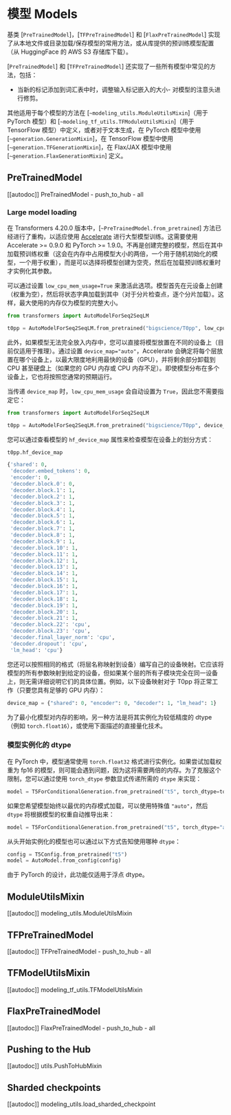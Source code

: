 <!--版权所有 2020 年 The HuggingFace 团队。保留所有权利。
根据 Apache 许可证第 2.0 版（“许可证”）授权；除非符合许可证的规定，否则您不得使用本文件。您可以在以下位置获取许可证的副本：
http://www.apache.org/licenses/LICENSE-2.0
除非适用法律要求或书面同意，根据许可证分发的软件是按原样分发的，不附带任何明示或暗示的担保或条件。请参阅许可证中的特定语言的权限和限制。⚠️请注意，此文件是 Markdown 格式，但包含我们的文档生成器（类似于 MDX）的特定语法，可能无法在您的 Markdown 查看器中正确呈现。
-->

# 模型 Models

基类 [`PreTrainedModel`]，[`TFPreTrainedModel`] 和 [`FlaxPreTrainedModel`] 实现了从本地文件或目录加载/保存模型的常用方法，或从库提供的预训练模型配置（从 HuggingFace 的 AWS S3 存储库下载）。

[`PreTrainedModel`] 和 [`TFPreTrainedModel`] 还实现了一些所有模型中常见的方法，包括：

- 当新的标记添加到词汇表中时，调整输入标记嵌入的大小- 对模型的注意头进行修剪。

其他适用于每个模型的方法在 [`~modeling_utils.ModuleUtilsMixin`]（用于 PyTorch 模型）和 [`~modeling_tf_utils.TFModuleUtilsMixin`]（用于 TensorFlow 模型）中定义，或者对于文本生成，在 PyTorch 模型中使用 [`~generation.GenerationMixin`]，在 TensorFlow 模型中使用 [`~generation.TFGenerationMixin`]，在 Flax/JAX 模型中使用
[`~generation.FlaxGenerationMixin`] 定义。

## PreTrainedModel

[[autodoc]] PreTrainedModel
    - push_to_hub
    - all

<a id='from_pretrained-torch-dtype'> </a>




### Large model loading

在 Transformers 4.20.0 版本中，[`~PreTrainedModel.from_pretrained`] 方法已经进行了重构，以适应使用 [Accelerate](https://huggingface.co/docs/accelerate/big_modeling) 进行大型模型训练。这需要使用 Accelerate >= 0.9.0 和 PyTorch >= 1.9.0。不再是创建完整的模型，然后在其中加载预训练权重（这会在内存中占用模型大小的两倍，一个用于随机初始化的模型，一个用于权重），而是可以选择将模型创建为空壳，然后在加载预训练权重时才实例化其参数。

可以通过设置 `low_cpu_mem_usage=True` 来激活此选项。模型首先在元设备上创建（权重为空），然后将状态字典加载到其中（对于分片检查点，逐个分片加载）。这样，最大使用的内存仅为模型的完整大小。

```py
from transformers import AutoModelForSeq2SeqLM

t0pp = AutoModelForSeq2SeqLM.from_pretrained("bigscience/T0pp", low_cpu_mem_usage=True)
```

此外，如果模型无法完全放入内存中，您可以直接将模型放置在不同的设备上（目前仅适用于推理）。通过设置 `device_map="auto"`，Accelerate 会确定将每个层放置在哪个设备上，以最大限度地利用最快的设备（GPU），并将剩余部分卸载到 CPU 甚至硬盘上（如果您的 GPU 内存或 CPU 内存不足）。即使模型分布在多个设备上，它也将按照您通常的预期运行。

当传递 `device_map` 时，`low_cpu_mem_usage` 会自动设置为 `True`，因此您不需要指定它：

```py
from transformers import AutoModelForSeq2SeqLM

t0pp = AutoModelForSeq2SeqLM.from_pretrained("bigscience/T0pp", device_map="auto")
```

您可以通过查看模型的 `hf_device_map` 属性来检查模型在设备上的划分方式：

```py
t0pp.hf_device_map
```

```python out
{'shared': 0,
 'decoder.embed_tokens': 0,
 'encoder': 0,
 'decoder.block.0': 0,
 'decoder.block.1': 1,
 'decoder.block.2': 1,
 'decoder.block.3': 1,
 'decoder.block.4': 1,
 'decoder.block.5': 1,
 'decoder.block.6': 1,
 'decoder.block.7': 1,
 'decoder.block.8': 1,
 'decoder.block.9': 1,
 'decoder.block.10': 1,
 'decoder.block.11': 1,
 'decoder.block.12': 1,
 'decoder.block.13': 1,
 'decoder.block.14': 1,
 'decoder.block.15': 1,
 'decoder.block.16': 1,
 'decoder.block.17': 1,
 'decoder.block.18': 1,
 'decoder.block.19': 1,
 'decoder.block.20': 1,
 'decoder.block.21': 1,
 'decoder.block.22': 'cpu',
 'decoder.block.23': 'cpu',
 'decoder.final_layer_norm': 'cpu',
 'decoder.dropout': 'cpu',
 'lm_head': 'cpu'}
```

您还可以按照相同的格式（将层名称映射到设备）编写自己的设备映射。它应该将模型的所有参数映射到给定的设备，但如果某个层的所有子模块完全在同一设备上，则无需详细说明它们的具体位置。例如，以下设备映射对于 T0pp 将正常工作（只要您具有足够的 GPU 内存）：
```python
device_map = {"shared": 0, "encoder": 0, "decoder": 1, "lm_head": 1}
```
为了最小化模型对内存的影响，另一种方法是将其实例化为较低精度的 dtype（例如 `torch.float16`），或使用下面描述的直接量化技术。

### 模型实例化的 dtype

在 PyTorch 中，模型通常使用 `torch.float32` 格式进行实例化。如果尝试加载权重为 fp16 的模型，则可能会遇到问题，因为这将需要两倍的内存。为了克服这个限制，您可以通过使用 `torch_dtype` 参数显式传递所需的 `dtype` 来实现：

```python
model = T5ForConditionalGeneration.from_pretrained("t5", torch_dtype=torch.float16)
```

如果您希望模型始终以最优的内存模式加载，可以使用特殊值 `"auto"`，然后 `dtype` 将根据模型的权重自动推导出来：

```python
model = T5ForConditionalGeneration.from_pretrained("t5", torch_dtype="auto")
```

从头开始实例化的模型也可以通过以下方式告知使用哪种 `dtype`：

```python
config = T5Config.from_pretrained("t5")
model = AutoModel.from_config(config)
```

由于 PyTorch 的设计，此功能仅适用于浮点 dtype。


## ModuleUtilsMixin

[[autodoc]] modeling_utils.ModuleUtilsMixin

## TFPreTrainedModel

[[autodoc]] TFPreTrainedModel
    - push_to_hub
    - all

## TFModelUtilsMixin

[[autodoc]] modeling_tf_utils.TFModelUtilsMixin

## FlaxPreTrainedModel

[[autodoc]] FlaxPreTrainedModel
    - push_to_hub
    - all

## Pushing to the Hub

[[autodoc]] utils.PushToHubMixin

## Sharded checkpoints

[[autodoc]] modeling_utils.load_sharded_checkpoint
